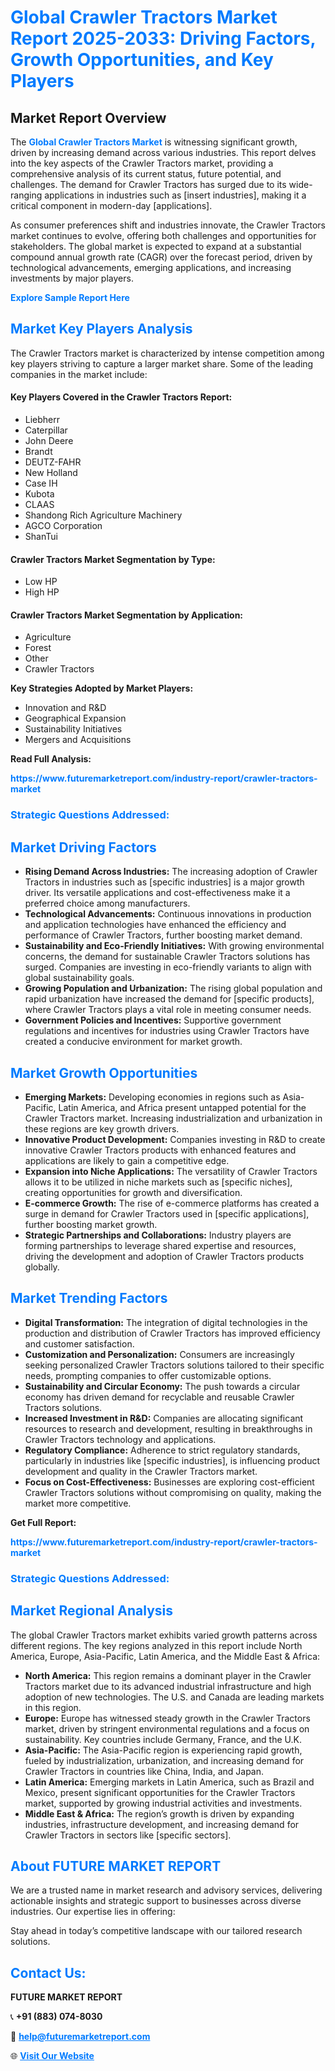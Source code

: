 <h1 style="color: #007BFF;">Global Crawler Tractors Market Report 2025-2033: Driving Factors, Growth Opportunities, and Key Players</h1>

<section id="overview">
<h2>Market Report Overview</h2>
<p>The <a href="https://www.futuremarketreport.com/industry-report/crawler-tractors-market" style="color: #007BFF; text-decoration: none;"><strong>Global Crawler Tractors Market</strong></a> is witnessing significant growth, driven by increasing demand across various industries. This report delves into the key aspects of the Crawler Tractors market, providing a comprehensive analysis of its current status, future potential, and challenges. The demand for Crawler Tractors has surged due to its wide-ranging applications in industries such as [insert industries], making it a critical component in modern-day [applications].</p>
<p>As consumer preferences shift and industries innovate, the Crawler Tractors market continues to evolve, offering both challenges and opportunities for stakeholders. The global market is expected to expand at a substantial compound annual growth rate (CAGR) over the forecast period, driven by technological advancements, emerging applications, and increasing investments by major players.</p>
</section>

<section id="overview">
<p><a href="https://www.futuremarketreport.com/request-sample/reportId=111460" style="color: #007BFF; text-decoration: none;"><strong>Explore Sample Report Here</strong></a></p>
</section>

<section id="key-players">
<h2 style="color: #007BFF;">Market Key Players Analysis</h2>
<p>The Crawler Tractors market is characterized by intense competition among key players striving to capture a larger market share. Some of the leading companies in the market include:</p>
<h4>Key Players Covered in the Crawler Tractors Report:</h4>
<ul><li>Liebherr</li><li>Caterpillar</li><li>John Deere</li><li>Brandt</li><li>DEUTZ-FAHR</li><li>New Holland</li><li>Case IH</li><li>Kubota</li><li>CLAAS</li><li>Shandong Rich Agriculture Machinery</li><li>AGCO Corporation</li><li>ShanTui</li></ul>
<h4>Crawler Tractors Market Segmentation by Type:</h4>
<ul><li>Low HP</li><li>High HP</li></ul>

<h4>Crawler Tractors Market Segmentation by Application:</h4>
<ul><li>Agriculture</li><li>Forest</li><li>Other</li><li>Crawler Tractors</li></ul>
<p><strong>Key Strategies Adopted by Market Players:</strong></p>
<ul>
<li>Innovation and R&D</li>
<li>Geographical Expansion</li>
<li>Sustainability Initiatives</li>
<li>Mergers and Acquisitions</li>
</ul>
</section>

<section>
<p><strong>Read Full Analysis: </strong></p><a href="https://www.futuremarketreport.com/industry-report/crawler-tractors-market" style="color: #007BFF; text-decoration: none;"><strong>https://www.futuremarketreport.com/industry-report/crawler-tractors-market</strong></a>
<h3 style="color: #007BFF;">Strategic Questions Addressed:</h3>
</section>

<section id="driving-factors">
<h2 style="color: #007BFF;">Market Driving Factors</h2>
<ul>
<li><strong>Rising Demand Across Industries:</strong> The increasing adoption of Crawler Tractors in industries such as [specific industries] is a major growth driver. Its versatile applications and cost-effectiveness make it a preferred choice among manufacturers.</li>
<li><strong>Technological Advancements:</strong> Continuous innovations in production and application technologies have enhanced the efficiency and performance of Crawler Tractors, further boosting market demand.</li>
<li><strong>Sustainability and Eco-Friendly Initiatives:</strong> With growing environmental concerns, the demand for sustainable Crawler Tractors solutions has surged. Companies are investing in eco-friendly variants to align with global sustainability goals.</li>
<li><strong>Growing Population and Urbanization:</strong> The rising global population and rapid urbanization have increased the demand for [specific products], where Crawler Tractors plays a vital role in meeting consumer needs.</li>
<li><strong>Government Policies and Incentives:</strong> Supportive government regulations and incentives for industries using Crawler Tractors have created a conducive environment for market growth.</li>
</ul>
</section>

<section id="growth-opportunities">
<h2 style="color: #007BFF;">Market Growth Opportunities</h2>
<ul>
<li><strong>Emerging Markets:</strong> Developing economies in regions such as Asia-Pacific, Latin America, and Africa present untapped potential for the Crawler Tractors market. Increasing industrialization and urbanization in these regions are key growth drivers.</li>
<li><strong>Innovative Product Development:</strong> Companies investing in R&D to create innovative Crawler Tractors products with enhanced features and applications are likely to gain a competitive edge.</li>
<li><strong>Expansion into Niche Applications:</strong> The versatility of Crawler Tractors allows it to be utilized in niche markets such as [specific niches], creating opportunities for growth and diversification.</li>
<li><strong>E-commerce Growth:</strong> The rise of e-commerce platforms has created a surge in demand for Crawler Tractors used in [specific applications], further boosting market growth.</li>
<li><strong>Strategic Partnerships and Collaborations:</strong> Industry players are forming partnerships to leverage shared expertise and resources, driving the development and adoption of Crawler Tractors products globally.</li>
</ul>
</section>

<section id="trending-factors">
<h2 style="color: #007BFF;">Market Trending Factors</h2>
<ul>
<li><strong>Digital Transformation:</strong> The integration of digital technologies in the production and distribution of Crawler Tractors has improved efficiency and customer satisfaction.</li>
<li><strong>Customization and Personalization:</strong> Consumers are increasingly seeking personalized Crawler Tractors solutions tailored to their specific needs, prompting companies to offer customizable options.</li>
<li><strong>Sustainability and Circular Economy:</strong> The push towards a circular economy has driven demand for recyclable and reusable Crawler Tractors solutions.</li>
<li><strong>Increased Investment in R&D:</strong> Companies are allocating significant resources to research and development, resulting in breakthroughs in Crawler Tractors technology and applications.</li>
<li><strong>Regulatory Compliance:</strong> Adherence to strict regulatory standards, particularly in industries like [specific industries], is influencing product development and quality in the Crawler Tractors market.</li>
<li><strong>Focus on Cost-Effectiveness:</strong> Businesses are exploring cost-efficient Crawler Tractors solutions without compromising on quality, making the market more competitive.</li>
</ul>
</section>

<section>
<p><strong>Get Full Report: </strong></p><a href="https://www.futuremarketreport.com/industry-report/crawler-tractors-market" style="color: #007BFF; text-decoration: none;"><strong>https://www.futuremarketreport.com/industry-report/crawler-tractors-market</strong></a>
<h3 style="color: #007BFF;">Strategic Questions Addressed:</h3>
</section>


<section id="regional-analysis">
<h2 style="color: #007BFF;">Market Regional Analysis</h2>
<p>The global Crawler Tractors market exhibits varied growth patterns across different regions. The key regions analyzed in this report include North America, Europe, Asia-Pacific, Latin America, and the Middle East & Africa:</p>
<ul>
<li><strong>North America:</strong> This region remains a dominant player in the Crawler Tractors market due to its advanced industrial infrastructure and high adoption of new technologies. The U.S. and Canada are leading markets in this region.</li>
<li><strong>Europe:</strong> Europe has witnessed steady growth in the Crawler Tractors market, driven by stringent environmental regulations and a focus on sustainability. Key countries include Germany, France, and the U.K.</li>
<li><strong>Asia-Pacific:</strong> The Asia-Pacific region is experiencing rapid growth, fueled by industrialization, urbanization, and increasing demand for Crawler Tractors in countries like China, India, and Japan.</li>
<li><strong>Latin America:</strong> Emerging markets in Latin America, such as Brazil and Mexico, present significant opportunities for the Crawler Tractors market, supported by growing industrial activities and investments.</li>
<li><strong>Middle East & Africa:</strong> The region’s growth is driven by expanding industries, infrastructure development, and increasing demand for Crawler Tractors in sectors like [specific sectors].</li>
</ul>
</section>

<footer>
<h2 style="color: #007BFF;">About FUTURE MARKET REPORT</h2>
<p>We are a trusted name in market research and advisory services, delivering actionable insights and strategic support to businesses across diverse industries. Our expertise lies in offering:</p>

<p>Stay ahead in today’s competitive landscape with our tailored research solutions.</p>

<h2 style="color: #007BFF;">Contact Us:</h2>
<p><strong>FUTURE MARKET REPORT</strong></p>
<p>📞 <strong>+91 (883) 074-8030</strong></p>
<p>📧 <strong><a href="mailto:help@futuremarketreport.com" style="color: #007BFF;">help@futuremarketreport.com</a></strong></p>
<p>🌐 <strong><a href="https://www.futuremarketreport.com/" style="color: #007BFF;">Visit Our Website</a></strong></p>
</footer>